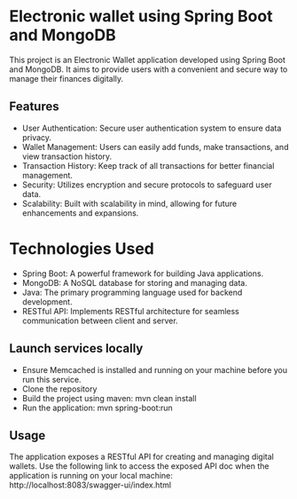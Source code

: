 # Electronic wallet using Spring Boot and MongoDB
This project is an Electronic Wallet application developed using Spring Boot and MongoDB. It aims to provide users with a convenient and secure way to manage their finances digitally.

## Features
- User Authentication: Secure user authentication system to ensure data privacy.
- Wallet Management: Users can easily add funds, make transactions, and view transaction history.
- Transaction History: Keep track of all transactions for better financial management.
- Security: Utilizes encryption and secure protocols to safeguard user data.
- Scalability: Built with scalability in mind, allowing for future enhancements and expansions.

# Technologies Used
- Spring Boot: A powerful framework for building Java applications.
- MongoDB: A NoSQL database for storing and managing data.
- Java: The primary programming language used for backend development.
- RESTful API: Implements RESTful architecture for seamless communication between client and server.

## Launch services locally
- Ensure Memcached is installed and running on your machine before you run this service.
- Clone the repository
- Build the project using maven: mvn clean install
- Run the application: mvn spring-boot:run

## Usage
The application exposes a RESTful API for creating and managing digital wallets. Use the following link to access the exposed API doc when the application is running on your local machine: http://localhost:8083/swagger-ui/index.html

